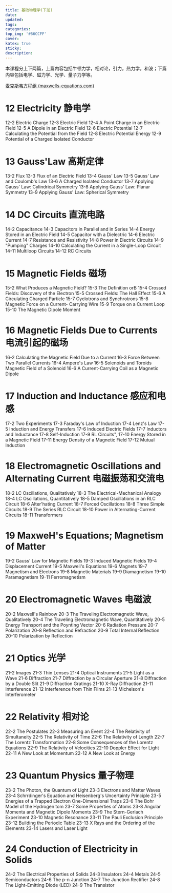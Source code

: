```yaml
---
title: 基础物理学(下册)
date: 
updated:
tags:
categories:
top_img: '#66CCFF'
cover:
katex: true
sticky: 
description:
---
```


本课程分上下两篇，上篇内容包括牛顿力学，相对论，引力，热力学，和波；下篇内容包括电学、磁力学、光学、量子力学等。

<!-- more -->

[麦克斯韦方程组 (maxwells-equations.com)](https://www.maxwells-equations.com/)

# 12 Electricity 静电学

12-2 Electric Charge
12-3 Electric Field
12-4 A Point Charge in an Electric
Field
12-5 A Dipole in an Electric Field
12-6 Electric Potential
12-7 Calculating the Potential from the Field
12-8 Electric Potential Energy
12-9 Potential of a Charged Isolated Conductor


# 13 Gauss'Law 高斯定律

13-2 Flux
13-3 Flux of an Electric Field
13-4 Gauss' Law
13-5 Gauss' Law and Coulomb's Law
13-6 A Charged Isolated Conductor
13-7 Applying Gauss' Law: Cylindrical Symmetry
13-8 Applying Gauss' Law: Planar Symmetry
13-9 Applying Gauss' Law: Spherical Symmetry


# 14 DC Circuits 直流电路

14-2 Capacitance
14-3 Capacitors in Parallel and in Series
14-4 Energy Stored in an Electric Field
14-5 Capacitor with a Dielectric
14-6 Electric Current
14-7 Resistance and Resistivity
14-8 Power in Electric Circuits
14-9 "Pumping" Charges
14-10 Calculating the Current in a Single-Loop Circuit
14-11 Multiloop Circuits
14-12 RC Circuits


# 15 Magnetic Fields 磁场

15-2 What Produces a Magnetic Field?
15-3 The Definition orB
15-4 Crossed Fields: Discovery of the Electron
15-5 Crossed Fields: The Hall Effect
15-6 A Circulating Charged Particle
15-7 Cyclotrons and Synchrotrons
15-8 Magnetic Force on a Current- Carrying Wire
15-9 Torque on a Current Loop
15-10 The Magnetic Dipole Moment


# 16 Magnetic Fields Due to Currents 电流引起的磁场

16-2 Calculating the Magnetic Field Due to a Current
16-3 Force Between Two Parallel Currents
16-4 Ampere's Law
16-5 Solenoids and Toroids Magnetic Field of a Solenoid
16-6 A Current-Carrying Coil as a Magnetic Dipole


# 17 Induction and Inductance 感应和电感

17-2 Two Experiments
17-3 Faraday's Law of Induction
17-4 Lenz's Law
17-5 Induction and Energy Transfers
17-6 Induced Electric Fields
17-7 Inductors and Inductance
17-8 Self-Induction
17-9 RL Circuits",
17-10 Energy Stored in a Magnetic Field
17-11 Energy Density of a Magnetic Field
17-12 Mutual Induction


# 18 Electromagnetic Oscillations and Alternating Current 电磁振荡和交流电

18-2 LC Oscillations, Qualitatively
18-3 The Electrical-Mechanical Analogy
18-4 LC Oscillations, Quantitatively
18-5 Damped Oscillations in an RLC Circuit
18-6 Alter'hating Current
18-7 Forced Oscillations
18-8 Three Simple Circuits
18-9 The Series RLC Circuit
18-10 Power in Alternating-Current Circuits
18-11 Transformers


# 19 MaxweH's Equations; Magnetism of Matter

19-2 Gauss' Law for Magnetic Fields
19-3 Induced Magnetic Fields
19-4 Displacement Current
19-5 Maxwell's Equations
19-6 Magnets
19-7 Magnetism and Electrons
19-8 Magnetic Materials
19-9 Diamagnetism
19-10 Paramagnetism
19-11 Ferromagnetism


# 20 Electromagnetic Waves 电磁波

20-2 Maxwell's Rainbow
20-3 The Traveling Electromagnetic Wave, Qualitatively
20-4 The Traveling Electromagnetic Wave, Quantitatively
20-5 Energy Transport and the Poynting Vector
20-6 Radiation Pressure
20-7 Polarization
20-8 Reflection and Refraction
20-9 Total Internal Reflection
20-10 Polarization by Reflection


# 21 Optics 光学

21-2 Images
21-3 Thin Lenses
21-4 Optical Instruments
21-5 Light as a Wave
21-6 Diffraction
21-7 Diffraction by a Circular Aperture
21-8 Diffraction by a Double Slit
21-9 Diffraction Gratings
21-10 X-Ray Diffraction
21-11 Interference
21-12 Interference from Thin Films
21-13 Michelson's Interferometer


# 22 Relativity 相对论

22-2 The Postulates
22-3 Measuring an Event
22-4 The Relativity of Simultaneity
22-5 The Relativity of Time
22-6 The Relativity of Length
22-7 The Lorentz Transformation
22-8 Some Consequences of the Lorentz Equations
22-9 The Relativity of Velocities
22-10 Doppler Effect for Light
22-11 A New Look at Momentum
22-12 A New Look at Energy


# 23 Quantum Physics 量子物理

23-2 The Photon, the Quantum of Light
23-3 Electrons and Matter Waves
23-4 Schrrdinger's Equation and Heisenberg's Uncertainty Principle
23-5 Energies of a Trapped Electron One-Dimensional Traps
23-6 The Bohr Model of the Hydrogen tom
23-7 Some Properties of Atoms
23-8 Angular Momenta and Magnetic Dipole Moments
23-9 The Stern-Gerlach Experiment
23-10 Magnetic Resonance
23-11 The Pauli Exclusion Principle
23-12 Building the Periodic Table
23-13 X Rays and the Ordering of the Elements
23-14 Lasers and Laser Light

# 24 Conduction of Electricity in Solids

24-2 The Electrical Properties of Solids
24-3 Insulators
24-4 Metals
24-5 Semiconductors
24-6 The p-n Junction
24-7 The Junction Rectifier
24-8 The Light-Emitting Diode (LED)
24-9 The Transistor

